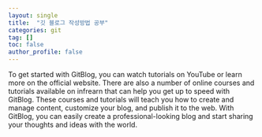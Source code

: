 ```yaml
---
layout: single
title:  "깃 블로그 작성방법 공부"
categories: git
tag: []
toc: false
author_profile: false
---
```

To get started with GitBlog, you can watch tutorials on YouTube or learn more on the official website. There are also a number of online courses and tutorials available on infrearn that can help you get up to speed with GitBlog. These courses and tutorials will teach you how to create and manage content, customize your blog, and publish it to the web. With GitBlog, you can easily create a professional-looking blog and start sharing your thoughts and ideas with the world.